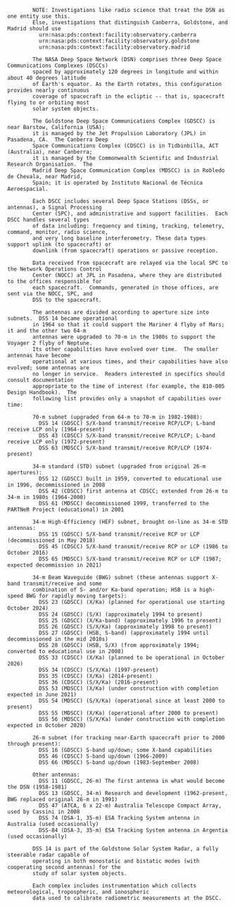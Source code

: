 
            NOTE: Investigations like radio science that treat the DSN as one entity use this.
            Else, investigations that distinguish Canberra, Goldstone, and Madrid should use
              urn:nasa:pds:context:facility:observatory.canberra
              urn:nasa:pds:context:facility:observatory.goldstone
              urn:nasa:pds:context:facility:observatory.madrid

            The NASA Deep Space Network (DSN) comprises three Deep Space Communications Complexes (DSCCs)
            spaced by approximately 120 degrees in longitude and within about 40 degrees latitude
            of Earth's equator. As the Earth rotates, this configuration provides nearly continuous 
            coverage of spacecraft in the ecliptic -- that is, spacecraft flying to or orbiting most 
            solar system objects.
            
            The Goldstone Deep Space Communications Complex (GDSCC) is near Barstow, California (USA);
            it is managed by the Jet Propulsion Laboratory (JPL) in Pasadena, CA.  The Canberra Deep 
            Space Communications Complex (CDSCC) is in Tidbinbilla, ACT (Australia), near Canberra; 
            it is managed by the Commonwealth Scientific and Industrial Research Organisation.  The 
            Madrid Deep Space Communication Complex (MDSCC) is in Robledo de Chevala, near Madrid,
            Spain; it is operated by Instituto Nacional de Técnica Aeroespacial.  
            
            Each DSCC includes several Deep Space Stations (DSSs, or antennas), a Signal Processing 
            Center (SPC), and administrative and support facilities.  Each DSCC handles several types 
            of data including: frequency and timing, tracking, telemetry, command, monitor, radio science, 
            and very long baseline interferometry. These data types support uplink (to spacecraft) or 
            downlink (from spacecraft) operations or passive reception.
            
            Data received from spacecraft are relayed via the local SPC to the Network Operations Control
            Center (NOCC) at JPL in Pasadena, where they are distributed to the offices responsible for 
            each spacecraft.  Commands, generated in those offices, are sent via the NOCC, SPC, and
            DSS to the spacecraft.
            
            The antennas are divided according to aperture size into subnets.  DSS 14 became operational
            in 1964 so that it could support the Mariner 4 flyby of Mars; it and the other two 64-m 
            antennas were upgraded to 70-m in the 1980s to support the Voyager 2 flyby of Neptune.
            Its other capabilities have evolved over time.  The smaller antennas have become
            operational at various times, and their capabilities have also evolved; some antennas are
            no longer in service.  Readers interested in specifics should consult documentation
            appropriate to the time of interest (for example, the 810-005 Design Handbook).  The
            following list provides only a snapshot of capabilities over time:
            
            70-m subnet (upgraded from 64-m to 70-m in 1982-1988):
              DSS 14 (GDSCC) S/X-band transmit/receive RCP/LCP; L-band receive LCP only (1964-present)
              DSS 43 (CDSCC) S/X-band transmit/receive RCP/LCP; L-band receive LCP only (1972-present)
              DSS 63 (MDSCC) S/X-band transmit/receive RCP/LCP (1974-present)
            
            34-m standard (STD) subnet (upgraded from original 26-m apertures):
              DSS 12 (GDSCC) built in 1959, converted to educational use in 1996, decommissioned in 2008
              DSS 42 (CDSCC) first antenna at CDSCC; extended from 26-m to 34-m in 1980s (1964-2000)
              DSS 61 (MDSCC) decommissioned 1999, transferred to the PARTNeR Project (educational) in 2001
            
            34-m High-Efficiency (HEF) subnet, brought on-line as 34-m STD antennas:
              DSS 15 (GDSCC) S/X-band transmit/receive RCP or LCP (decommissioned in May 2018)
              DSS 45 (CDSCC) S/X-band transmit/receive RCP or LCP (1986 to October 2016)
              DSS 65 (MDSCC) S/X-band transmit/receive RCP or LCP (1987; expected decommission in 2021)
            
            34-m Beam Waveguide (BWG) subnet (these antennas support X-band transmit/receive and some
            combination of S- and/or Ka-band operation; HSB is a high-speed BWG for rapidly moving targets):
              DSS 23 (GDSCC) (X/Ka) (planned for operational use starting October 2024)
              DSS 24 (GDSCC) (S/X) (approximately 1994 to present)
              DSS 25 (GDSCC) (X/Ka-band) (approximately 1996 to present)
              DSS 26 (GDSCC) (S/X/Ka) (approximately 1998 to present)
              DSS 27 (GDSCC) (HSB, S-band) (approximately 1994 until decommissioned in the mid 2010s)
              DSS 28 (GDSCC) (HSB, S/X) (from approximately 1994; converted to educational use in 2008)
              DSS 33 (CDSCC) (X/Ka) (planned to be operational in October 2026)
              DSS 34 (CDSCC) (S/X/Ka) (1997-present)
              DSS 35 (CDSCC) (X/Ka) (2014-present)
              DSS 36 (CDSCC) (S/X/Ka) (2016-present)
              DSS 53 (MDSCC) (X/Ka) (under construction with completion expected in June 2021)
              DSS 54 (MDSCC) (S/X/Ka) (operational since at least 2000 to present)
              DSS 55 (MDSCC) (X/Ka) (operational after 2000 to present)
              DSS 56 (MDSCC) (S/X/Ka) (under construction with completion expected in October 2020)
            
            26-m subnet (for tracking near-Earth spacecraft prior to 2000 through present):
              DSS 16 (GDSCC) S-band up/down; some X-band capabilities
              DSS 46 (CDSCC) S-band up/down (1966-2009)
              DSS 66 (MDSCC) S-band up/down (1983-September 2008)
              
            Other antennas:
              DSS 11 (GDSCC, 26-m) The first antenna in what would become the DSN (1958-1981)
              DSS 13 (GDSCC, 34-m) Research and development (1962-present, BWG replaced original 26-m in 1991)
              DSS 47 (ATCA, 6 x 22-m) Australia Telescope Compact Array, used by Cassini in 2008
              DSS 74 (DSA-1, 35-m) ESA Tracking System antenna in Australia (used occasionally)
              DSS-84 (DSA-3, 35-m) ESA Tracking System antenna in Argentia (used occasionally)

            DSS 14 is part of the Goldstone Solar System Radar, a fully steerable radar capable of 
            operating in both monostatic and bistatic modes (with cooperating second antennas) for the
            study of solar system objects.
            
            Each complex includes instrumentation which collects meteorological, tropospheric, and ionospheric 
            data used to calibrate radiometric measurements at the DSCC.  
            
        